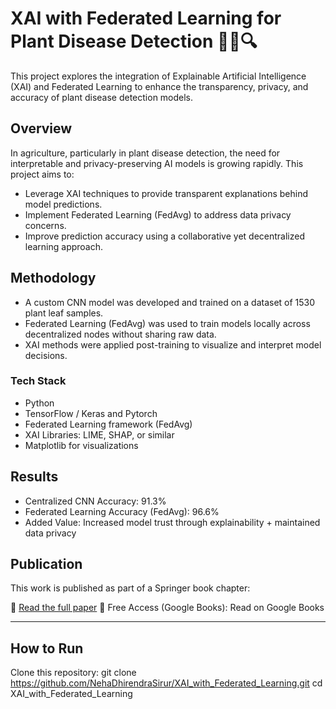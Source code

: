 # XAI with Federated Learning for Plant Disease Detection 🌿🤖🔍

This project explores the integration of Explainable Artificial Intelligence (XAI) and Federated Learning to enhance the transparency, privacy, and accuracy of plant disease detection models.

## Overview

In agriculture, particularly in plant disease detection, the need for interpretable and privacy-preserving AI models is growing rapidly. 
This project aims to:

- Leverage XAI techniques to provide transparent explanations behind model predictions.
- Implement Federated Learning (FedAvg) to address data privacy concerns.
- Improve prediction accuracy using a collaborative yet decentralized learning approach.

## Methodology

- A custom CNN model was developed and trained on a dataset of 1530 plant leaf samples.
- Federated Learning (FedAvg) was used to train models locally across decentralized nodes without sharing raw data.
- XAI methods were applied post-training to visualize and interpret model decisions.

### Tech Stack

- Python
- TensorFlow / Keras and Pytorch
- Federated Learning framework (FedAvg)
- XAI Libraries: LIME, SHAP, or similar
- Matplotlib for visualizations

## Results

- Centralized CNN Accuracy: 91.3%
- Federated Learning Accuracy (FedAvg): 96.6%
- Added Value: Increased model trust through explainability + maintained data privacy

##  Publication

This work is published as part of a Springer book chapter:

📘 [Read the full paper](https://link.springer.com/chapter/10.1007/978-981-96-2179-8_7)
📖 Free Access (Google Books): Read on Google Books

---

## How to Run

Clone this repository:
   git clone https://github.com/NehaDhirendraSirur/XAI_with_Federated_Learning.git
   cd XAI_with_Federated_Learning
